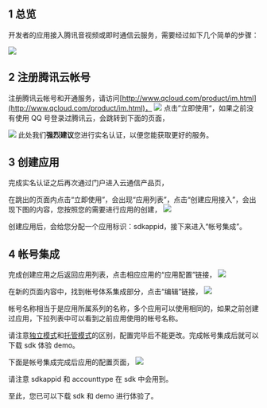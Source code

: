 ## 1 总览

开发者的应用接入腾讯音视频或即时通信云服务，需要经过如下几个简单的步骤：

![](//avc.qcloud.com/wiki2.0/im/imgs/20151116122711_10932.png)

## 2 注册腾讯云帐号

注册腾讯云帐号和开通服务，请访问[http://www.qcloud.com/product/im.html](http://www.qcloud.com/product/im.html)，
![](//mccdn.qcloud.com/static/img/c585782d4e3b0d689b5f0b4f7d761bb5/image.png)
点击”立即使用“，如果之前没有使用 QQ 号登录过腾讯云，会跳转到下面的页面，

![](//mccdn.qcloud.com/static/img/04caf259bd91b4686afe6ad220369f6d/image.png)
此处我们**强烈建议**您进行实名认证，以便您能获取更好的服务。

## 3 创建应用
完成实名认证之后再次通过门户进入云通信产品页，

在跳出的页面内点击“立即使用”，会出现“应用列表”，点击“创建应用接入”，会出现下图的内容，您按照您的需要进行应用的创建，
![](//mccdn.qcloud.com/static/img/f0fe0d972194e9bcf47e47f37493f135/image.png)

创建应用后，会给您分配一个应用标识：sdkappid，接下来进入“帐号集成”。

## 4 帐号集成
完成创建应用之后返回应用列表，点击相应应用的“应用配置”链接，
![](//mccdn.qcloud.com/static/img/efc1598889474fbd8b0120874f21223d/image.png)

在新的页面内容中，找到帐号体系集成部分，点击“编辑”链接，
![](//mccdn.qcloud.com/static/img/ddec754065493603b39c691c02198df2/image.png)

帐号名称相当于是应用所属系列的名称，多个应用可以使用相同的，如果之前创建过应用，下拉列表中可以看到之前应用使用的帐号名称。

请注意[独立模式](/doc/product/269/独立模式)和[托管模式](/doc/product/269/托管模式)的区别，配置完毕后不能更改。完成帐号集成后就可以下载 sdk 体验 demo。

下面是帐号集成完成后应用的配置页面，
![](//mccdn.qcloud.com/static/img/489a358138c536c20b2c17610b5c024e/image.png)

请注意 sdkappid 和 accounttype 在 sdk 中会用到。

至此，您已可以下载 sdk 和 demo 进行体验了。